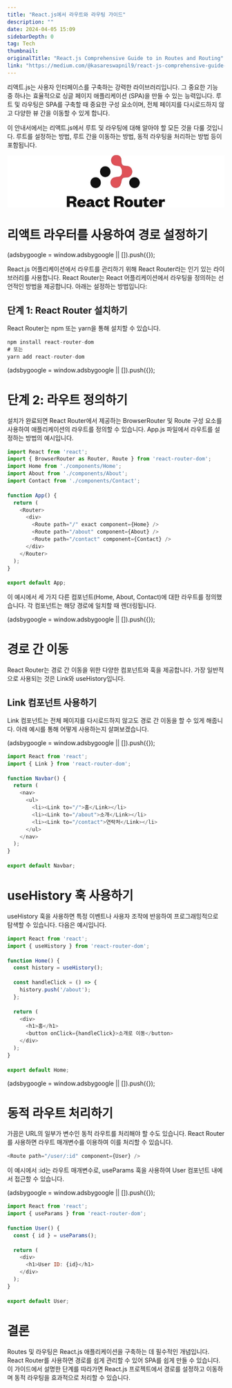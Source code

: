 ```yaml
---
title: "React.js에서 라우트와 라우팅 가이드"
description: ""
date: 2024-04-05 15:09
sidebarDepth: 0
tag: Tech
thumbnail: 
originalTitle: "React.js Comprehensive Guide to in Routes and Routing"
link: "https://medium.com/@kasareswapnil9/react-js-comprehensive-guide-to-in-routes-and-routing-5c7d3fe3cef7"
---
```



리액트.js는 사용자 인터페이스를 구축하는 강력한 라이브러리입니다. 그 중요한 기능 중 하나는 효율적으로 싱글 페이지 애플리케이션 (SPA)을 만들 수 있는 능력입니다. 루트 및 라우팅은 SPA를 구축할 때 중요한 구성 요소이며, 전체 페이지를 다시로드하지 않고 다양한 뷰 간을 이동할 수 있게 합니다.

이 안내서에서는 리액트.js에서 루트 및 라우팅에 대해 알아야 할 모든 것을 다룰 것입니다. 루트를 설정하는 방법, 루트 간을 이동하는 방법, 동적 라우팅을 처리하는 방법 등이 포함됩니다.

![React Router](./img/ReactjsComprehensiveGuidetoinRoutesandRouting_0.png)

# 리액트 라우터를 사용하여 경로 설정하기

<!-- ui-log 수평형 -->
<ins class="adsbygoogle"
  style="display:block"
  data-ad-client="ca-pub-4877378276818686"
  data-ad-slot="9743150776"
  data-ad-format="auto"
  data-full-width-responsive="true"></ins>
<component is="script">
(adsbygoogle = window.adsbygoogle || []).push({});
</component>

React.js 어플리케이션에서 라우트를 관리하기 위해 React Router라는 인기 있는 라이브러리를 사용합니다. React Router는 React 어플리케이션에서 라우팅을 정의하는 선언적인 방법을 제공합니다. 아래는 설정하는 방법입니다:

## 단계 1: React Router 설치하기

React Router는 npm 또는 yarn을 통해 설치할 수 있습니다.

```js
npm install react-router-dom
# 또는
yarn add react-router-dom
```

<!-- ui-log 수평형 -->
<ins class="adsbygoogle"
  style="display:block"
  data-ad-client="ca-pub-4877378276818686"
  data-ad-slot="9743150776"
  data-ad-format="auto"
  data-full-width-responsive="true"></ins>
<component is="script">
(adsbygoogle = window.adsbygoogle || []).push({});
</component>

# 단계 2: 라우트 정의하기

설치가 완료되면 React Router에서 제공하는 BrowserRouter 및 Route 구성 요소를 사용하여 애플리케이션의 라우트를 정의할 수 있습니다. App.js 파일에서 라우트를 설정하는 방법의 예시입니다.

```js
import React from 'react';
import { BrowserRouter as Router, Route } from 'react-router-dom';
import Home from './components/Home';
import About from './components/About';
import Contact from './components/Contact';

function App() {
  return (
    <Router>
      <div>
        <Route path="/" exact component={Home} />
        <Route path="/about" component={About} />
        <Route path="/contact" component={Contact} />
      </div>
    </Router>
  );
}

export default App;
```

이 예시에서 세 가지 다른 컴포넌트(Home, About, Contact)에 대한 라우트를 정의했습니다. 각 컴포넌트는 해당 경로에 일치할 때 렌더링됩니다.

<!-- ui-log 수평형 -->
<ins class="adsbygoogle"
  style="display:block"
  data-ad-client="ca-pub-4877378276818686"
  data-ad-slot="9743150776"
  data-ad-format="auto"
  data-full-width-responsive="true"></ins>
<component is="script">
(adsbygoogle = window.adsbygoogle || []).push({});
</component>

# 경로 간 이동

React Router는 경로 간 이동을 위한 다양한 컴포넌트와 훅을 제공합니다. 가장 일반적으로 사용되는 것은 Link와 useHistory입니다.

## Link 컴포넌트 사용하기

Link 컴포넌트는 전체 페이지를 다시로드하지 않고도 경로 간 이동을 할 수 있게 해줍니다. 아래 예시를 통해 어떻게 사용하는지 살펴보겠습니다.

<!-- ui-log 수평형 -->
<ins class="adsbygoogle"
  style="display:block"
  data-ad-client="ca-pub-4877378276818686"
  data-ad-slot="9743150776"
  data-ad-format="auto"
  data-full-width-responsive="true"></ins>
<component is="script">
(adsbygoogle = window.adsbygoogle || []).push({});
</component>

```js
import React from 'react';
import { Link } from 'react-router-dom';

function Navbar() {
  return (
    <nav>
      <ul>
        <li><Link to="/">홈</Link></li>
        <li><Link to="/about">소개</Link></li>
        <li><Link to="/contact">연락처</Link></li>
      </ul>
    </nav>
  );
}

export default Navbar;
```

# useHistory 훅 사용하기

useHistory 훅을 사용하면 특정 이벤트나 사용자 조작에 반응하여 프로그래밍적으로 탐색할 수 있습니다. 다음은 예시입니다.

```js
import React from 'react';
import { useHistory } from 'react-router-dom';

function Home() {
  const history = useHistory();

  const handleClick = () => {
    history.push('/about');
  };

  return (
    <div>
      <h1>홈</h1>
      <button onClick={handleClick}>소개로 이동</button>
    </div>
  );
}

export default Home;
```

<!-- ui-log 수평형 -->
<ins class="adsbygoogle"
  style="display:block"
  data-ad-client="ca-pub-4877378276818686"
  data-ad-slot="9743150776"
  data-ad-format="auto"
  data-full-width-responsive="true"></ins>
<component is="script">
(adsbygoogle = window.adsbygoogle || []).push({});
</component>

# 동적 라우트 처리하기

가끔은 URL의 일부가 변수인 동적 라우트를 처리해야 할 수도 있습니다. React Router를 사용하면 라우트 매개변수를 이용하여 이를 처리할 수 있습니다.

```js
<Route path="/user/:id" component={User} />
```

이 예시에서 :id는 라우트 매개변수로, useParams 훅을 사용하여 User 컴포넌트 내에서 접근할 수 있습니다.

<!-- ui-log 수평형 -->
<ins class="adsbygoogle"
  style="display:block"
  data-ad-client="ca-pub-4877378276818686"
  data-ad-slot="9743150776"
  data-ad-format="auto"
  data-full-width-responsive="true"></ins>
<component is="script">
(adsbygoogle = window.adsbygoogle || []).push({});
</component>

```js
import React from 'react';
import { useParams } from 'react-router-dom';

function User() {
  const { id } = useParams();

  return (
    <div>
      <h1>User ID: {id}</h1>
    </div>
  );
}

export default User;
```

# 결론

Routes 및 라우팅은 React.js 애플리케이션을 구축하는 데 필수적인 개념입니다. React Router를 사용하면 경로를 쉽게 관리할 수 있어 SPA를 쉽게 만들 수 있습니다. 이 가이드에서 설명한 단계를 따라가면 React.js 프로젝트에서 경로를 설정하고 이동하며 동적 라우팅을 효과적으로 처리할 수 있습니다.
```